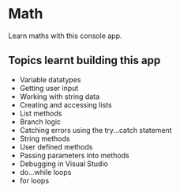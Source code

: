 # Math

Learn maths with this console app.

## Topics learnt building this app

- Variable datatypes
- Getting user input
- Working with string data
- Creating and accessing lists
- List methods 
- Branch logic
- Catching errors using the try...catch statement
- String methods
- User defined methods
- Passing parameters into methods
- Debugging in Visual Studio
- do...while loops
- for loops

